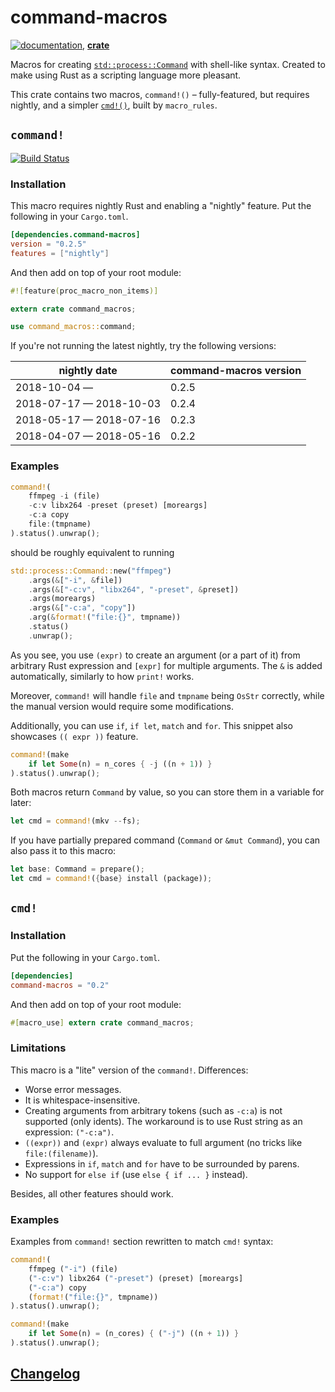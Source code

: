 # command-macros

[![**documentation**](https://docs.rs/command-macros/badge.svg)](https://docs.rs/command-macros),
[**crate**](https://crates.io/crates/command-macros)

Macros for creating [`std::process::Command`](https://static.rust-lang.org/doc/master/std/process/struct.Command.html)
with shell-like syntax.
Created to make using Rust as a scripting language more pleasant.

This crate contains two macros, `command!()` – fully-featured,
but requires nightly, and a simpler [`cmd!()`](#cmd), built by `macro_rules`.

## `command!`

[![Build Status](https://travis-ci.org/krdln/command-macros.svg?branch=master)](https://travis-ci.org/krdln/command-macros)

### Installation

This macro requires nightly Rust and
enabling a "nightly" feature.
Put the following in your `Cargo.toml`.

```toml
[dependencies.command-macros]
version = "0.2.5"
features = ["nightly"]
```

And then add on top of your root module:
```rust
#![feature(proc_macro_non_items)]

extern crate command_macros;

use command_macros::command;
```

If you're not running the latest nightly, try the following versions:

nightly date | command-macros version
-------------|-----------------------
2018-10-04 —            | 0.2.5
2018-07-17 — 2018-10-03 | 0.2.4
2018-05-17 — 2018-07-16 | 0.2.3
2018-04-07 — 2018-05-16 | 0.2.2

### Examples

```rust
command!(
    ffmpeg -i (file)
    -c:v libx264 -preset (preset) [moreargs]
    -c:a copy
    file:(tmpname)
).status().unwrap();
```

should be roughly equivalent to running

```rust
std::process::Command::new("ffmpeg")
    .args(&["-i", &file])
    .args(&["-c:v", "libx264", "-preset", &preset])
    .args(moreargs)
    .args(&["-c:a", "copy"])
    .arg(&format!("file:{}", tmpname))
    .status()
    .unwrap();
```

As you see, you use `(expr)` to create an argument (or a part of it)
from arbitrary Rust expression and `[expr]` for multiple arguments.
The `&` is added automatically, similarly to how `print!` works.

Moreover, `command!` will handle `file` and `tmpname` being `OsStr` correctly,
while the manual version would require some modifications.

Additionally, you can use `if`, `if let`, `match` and `for`.
This snippet also showcases `(( expr ))` feature.

```rust
command!(make
    if let Some(n) = n_cores { -j ((n + 1)) }
).status().unwrap();
```

Both macros return `Command` by value, so you can store them in a variable for later:

```rust
let cmd = command!(mkv --fs);
```

If you have partially prepared command (`Command` or `&mut Command`),
you can also pass it to this macro:

```rust
let base: Command = prepare();
let cmd = command!({base} install (package));
```

## `cmd!`

### Installation

Put the following in your `Cargo.toml`.

```toml
[dependencies]
command-macros = "0.2"
```

And then add on top of your root module:
```rust
#[macro_use] extern crate command_macros;
```

### Limitations

This macro is a "lite" version of the `command!`.
Differences:
* Worse error messages.
* It is whitespace-insensitive.
* Creating arguments from arbitrary tokens (such as `-c:a`) is not supported (only idents).
  The workaround is to use Rust string as an expression: `("-c:a")`.
* `((expr))` and `(expr)` always evaluate to full argument (no tricks like `file:(filename)`).
* Expressions in `if`, `match` and `for` have to be surrounded by parens.
* No support for `else if` (use `else { if ... }` instead).

Besides, all other features should work.

### Examples

Examples from `command!` section rewritten to match `cmd!` syntax:

```rust
command!(
    ffmpeg ("-i") (file)
    ("-c:v") libx264 ("-preset") (preset) [moreargs]
    ("-c:a") copy
    (format!("file:{}", tmpname))
).status().unwrap();
```

```rust
command!(make
    if let Some(n) = (n_cores) { ("-j") ((n + 1)) }
).status().unwrap();
```

## [Changelog](CHANGELOG.md)
